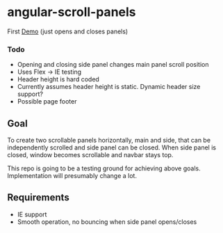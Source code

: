 # angular-scroll-panels
First [Demo](https://kotilai.github.io/angular-scroll-panels/) (just opens and closes panels)
### Todo
* Opening and closing side panel changes main panel scroll position
* Uses Flex -> IE testing
* Header height is hard coded
* Currently assumes header height is static. Dynamic header size support?
* Possible page footer

## Goal
To create two scrollable panels horizontally, main and side, that can be independently scrolled and side panel can be closed. When side panel is closed, window becomes scrollable and navbar stays top.

This repo is going to be a testing ground for achieving above goals. Implementation will presumably change a lot.

## Requirements
* IE support
* Smooth operation, no bouncing when side panel opens/closes
